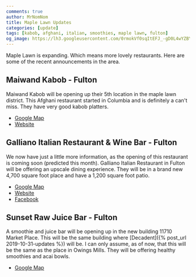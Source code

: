 ```yaml
---
comments: true
author: MrNomNom
title: Maple Lawn Updates
categories: [update]
tags: [kabob, afghani, italian, smoothies, maple lawn, fulton]
og_image: https://lh3.googleusercontent.com/0rmokVf0sqItEFJ_-gD0L4wYZBYioPO8jzC_zco0jB5L0iSAPkmQZxLNSZkxahEOjH3cqZWgfv0XRt61uSEnUI7mILnwF6vw88pRkRiTPbZxHlO7jJCbnVzJbqF3LN0WIel2KuMGKQ=w400
---
```


Maple Lawn is expanding. Which means more lovely restaurants. Here are some of the recent announcements in the area.

<!--more-->

## Maiwand Kabob - Fulton

Maiwand Kabob will be opening up their 5th location in the maple lawn district. This Afghani restaurant started in Columbia and is definitely a can't miss. They have very good kabob platters. 

* [Google Map](https://goo.gl/maps/5a6odh6hKnqBoGhs9)
* [Website](https://maiwandkabob.com/)

## Galliano Italian Restaurant & Wine Bar - Fulton

We now have just a little more information, as the opening of this restaurant is coming soon (predicted this month). Galliano Italian Restaurant in Fulton will be offering an upscale dining experience. They will be in a brand new 4,700 square foot place and have a 1,200 square foot patio.

* [Google Map](https://goo.gl/maps/Mfr96Wmoy6p1voiP9)
* [Website](https://www.gallianoitalianrestaurant.com/)
* [Facebook](https://www.facebook.com/gallianoitalianrestaurant/)

## Sunset Raw Juice Bar - Fulton

A smoothie and juice bar will be opening up in the new building 11710 Market Place. This will be the same building where [Decadent]({% post_url 2019-10-31-updates %}) will be. I can only assume, as of now, that this will be the same as the place in Owings Mills. They will be offering healthy smoothies and acai bowls.

* [Google Map](https://goo.gl/maps/EcjeFuQ29YWk4fDt8)


